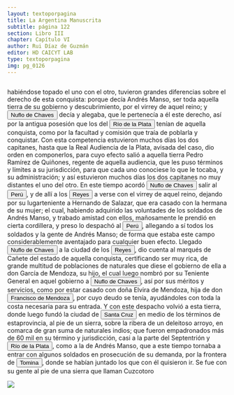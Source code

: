 ```yaml
---
layout: textoporpagina
title: La Argentina Manuscrita
subtitle: página 122
section: Libro III
chapter: Capítulo VI
author: Rui Díaz de Guzmán
editor: HD CAICYT LAB
type: textoporpagina
img: pg_0126
---
```

<div class="row">
    <div class="column">
<p>habiéndose topado el uno con el otro, tuvieron grandes diferencias sobre el derecho de esta conquista: porque decía Andrés Manso, ser toda aquella tierra de su gobierno y descubrimiento, por el virrey de aquel reino; y <button class="balloon" data-balloon-pos="up" data-balloon-length="large" data-balloon="Ñuflo de Chaves nació en Santa Cruz de la Sierra, de Extremadura, en 1518. Llegó a territorio americano con el segundo adelantado del Río de la Plata, Don Alvar Núñez Cabeza de Vaca. Cuando la flota llega al puerto de Santa Catalina en el año 1541, ya ostentaba el grado de Capitán. Cuando el gobernador Martínez de Irala le encomienda fundar al norte de Asunción, Chaves se convierte así en General. El 26 de febrero de 1561 fundó Santa Cruz de la Sierra a orillas del arroyo Sutó. Después de fundada Santa Cruz de la Sierra, Ñuflo de Chaves se dirige a Asunción, en 1564,  para recoger a su familia. En 1550 se había casado con Doña Elvira Manrique, hija de don Francisco de Mendoza, gobernador del Río de la Plata, con quien tuvo cinco hijos: Francisco y Alvaro, ambos militares; María, Catalina y Elvira; las dos menores monjas y la mayor se casó en 1574 con un soldado de apellido Ossorio. El nieto de Ñuflo, Cap. Francisco Ossorio de Chaves, estuvo como Alcalde durante la traslación de  la ciudad, hasta su asiento definitivo a orillas del Piraí (1621).">Nuflo de Chaves</button> decía y alegaba, que le pertenecía a él este derecho, así por la antigua posesión que los del <a href="https://recogito.pelagios.org/document/wzqxhk0h3vpikm/part/1/edit#f3f197e8-524f-47ff-99cb-0dd0ed698fb5" target="_blank"><button class="balloon" data-balloon-pos="up" data-balloon-length="large" data-balloon="Refiere a la Provincia del Río de la Plata, un espacio creado a partir de las capitulaciones que firmó el primer adelantado Pedro de Mendoza con Carlos I en 1534.La misma limitaba al norte con los territorios otorgados a Diego de Almagro, ocupando una franja que se extendería entre el Mar del Sur y el Mar Océano Austral. La exploración y ocupación efectiva del terreno delimitarían el espacio de la provincia del Río de la Plata al sector atlántico y específicamente, al eje fluvial Paraná-Plata.">Río de la Plata</button></a> tenían de aquella conquista, como por la facultad y comisión que traía de poblarla y conquistar. Con esta competencia estuvieron muchos días los dos capitanes, hasta que la Real Audiencia de la Plata, avisada del caso, dio orden en componerlos, para cuyo efecto salió a aquella tierra Pedro Ramírez de Quiñones, regente de aquella audiencia, que les puso términos y límites a su jurisdicción, para que cada uno conociese lo que le tocaba, y su administración; y así estuvieron muchos días los dos capitanes no muy distantes el uno del otro. En este tiempo acordó <button class="balloon" data-balloon-pos="up" data-balloon-length="large" data-balloon="Ñuflo de Chaves nació en Santa Cruz de la Sierra, de Extremadura, en 1518. Llegó a territorio americano con el segundo adelantado del Río de la Plata, Don Alvar Núñez Cabeza de Vaca. Cuando la flota llega al puerto de Santa Catalina en el año 1541, ya ostentaba el grado de Capitán. Cuando el gobernador Martínez de Irala le encomienda fundar al norte de Asunción, Chaves se convierte así en General. El 26 de febrero de 1561 fundó Santa Cruz de la Sierra a orillas del arroyo Sutó. Después de fundada Santa Cruz de la Sierra, Ñuflo de Chaves se dirige a Asunción, en 1564,  para recoger a su familia. En 1550 se había casado con Doña Elvira Manrique, hija de don Francisco de Mendoza, gobernador del Río de la Plata, con quien tuvo cinco hijos: Francisco y Alvaro, ambos militares; María, Catalina y Elvira; las dos menores monjas y la mayor se casó en 1574 con un soldado de apellido Ossorio. El nieto de Ñuflo, Cap. Francisco Ossorio de Chaves, estuvo como Alcalde durante la traslación de  la ciudad, hasta su asiento definitivo a orillas del Piraí (1621).">Nuflo de Chaves</button> salir al <a href="https://recogito.pelagios.org/document/wzqxhk0h3vpikm/part/1/edit#cbcb3183-aa3f-49e4-9fc4-b71d6ffe4a2a" target="_blank"><button class="balloon" data-balloon-pos="up" data-balloon-length="large" data-balloon="Entendido como virreinato del Perú.">Perú</button></a>, y de allí a los <a href="https://recogito.pelagios.org/document/wzqxhk0h3vpikm/part/1/edit#44609a1a-32df-44c0-ad2c-1ea847428c71" target="_blank"><button class="balloon" data-balloon-pos="up" data-balloon-length="large" data-balloon="Puerto establecido sobre el río Paraguay en los límtes meridionales del Gran Pantanal, sobre la entrada del río Cuiabá.">Reyes</button></a> a verse con el virrey de aquel reino, dejando por su lugarteniente a Hernando de Salazar, que era casado con la hermana de su mujer; el cual, habiendo adquirido las voluntades de los soldados de Andrés Manso, y trabado amistad con ellos, mañosamente le prendió en cierta cordillera, y preso lo despachó al <a href="https://recogito.pelagios.org/document/wzqxhk0h3vpikm/part/1/edit#85c76986-ef8f-4c25-aa27-a271c28148cc" target="_blank"><button class="balloon" data-balloon-pos="up" data-balloon-length="large" data-balloon="Entendido como virreinato del Perú.">Perú</button></a>, allegando a sí todos los soldados y la gente de Andrés Manso; de forma que estaba este campo considerablemente aventajado para cualquier buen efecto. Llegado <button class="balloon" data-balloon-pos="up" data-balloon-length="large" data-balloon="Ñuflo de Chaves nació en Santa Cruz de la Sierra, de Extremadura, en 1518. Llegó a territorio americano con el segundo adelantado del Río de la Plata, Don Alvar Núñez Cabeza de Vaca. Cuando la flota llega al puerto de Santa Catalina en el año 1541, ya ostentaba el grado de Capitán. Cuando el gobernador Martínez de Irala le encomienda fundar al norte de Asunción, Chaves se convierte así en General. El 26 de febrero de 1561 fundó Santa Cruz de la Sierra a orillas del arroyo Sutó. Después de fundada Santa Cruz de la Sierra, Ñuflo de Chaves se dirige a Asunción, en 1564,  para recoger a su familia. En 1550 se había casado con Doña Elvira Manrique, hija de don Francisco de Mendoza, gobernador del Río de la Plata, con quien tuvo cinco hijos: Francisco y Alvaro, ambos militares; María, Catalina y Elvira; las dos menores monjas y la mayor se casó en 1574 con un soldado de apellido Ossorio. El nieto de Ñuflo, Cap. Francisco Ossorio de Chaves, estuvo como Alcalde durante la traslación de  la ciudad, hasta su asiento definitivo a orillas del Piraí (1621).">Nuflo de Chaves</button> a la ciudad de los <a href="https://recogito.pelagios.org/document/wzqxhk0h3vpikm/part/1/edit#b726be05-7365-4f1a-ab52-d547130c9a79" target="_blank"><button class="balloon" data-balloon-pos="up" data-balloon-length="large" data-balloon="Puerto establecido sobre el río Paraguay en los límtes meridionales del Gran Pantanal, sobre la entrada del río Cuiabá.">Reyes</button></a>, dio cuenta al marqués de Cañete del estado de aquella conquista, certificando ser muy rica, de grande multitud de poblaciones de naturales que diese el gobierno de ella a don García de Mendoza, su hijo, el cual luego nombró por su Teniente General en aquel gobierno a <button class="balloon" data-balloon-pos="up" data-balloon-length="large" data-balloon="Ñuflo de Chaves nació en Santa Cruz de la Sierra, de Extremadura, en 1518. Llegó a territorio americano con el segundo adelantado del Río de la Plata, Don Alvar Núñez Cabeza de Vaca. Cuando la flota llega al puerto de Santa Catalina en el año 1541, ya ostentaba el grado de Capitán. Cuando el gobernador Martínez de Irala le encomienda fundar al norte de Asunción, Chaves se convierte así en General. El 26 de febrero de 1561 fundó Santa Cruz de la Sierra a orillas del arroyo Sutó. Después de fundada Santa Cruz de la Sierra, Ñuflo de Chaves se dirige a Asunción, en 1564,  para recoger a su familia. En 1550 se había casado con Doña Elvira Manrique, hija de don Francisco de Mendoza, gobernador del Río de la Plata, con quien tuvo cinco hijos: Francisco y Alvaro, ambos militares; María, Catalina y Elvira; las dos menores monjas y la mayor se casó en 1574 con un soldado de apellido Ossorio. El nieto de Ñuflo, Cap. Francisco Ossorio de Chaves, estuvo como Alcalde durante la traslación de  la ciudad, hasta su asiento definitivo a orillas del Piraí (1621).">Nuflo de Chaves</button>, así por sus méritos y servicios, como por estar casado con doña Elvira de Mendoza, hija de don <button class="balloon" data-balloon-pos="up" data-balloon-length="large" data-balloon="Don Francisco de Mendoza (n. 1515-1547), capitán de la caballería. Sus actuaciones incluyen haber mediado entre Domingo de Irala y Ruiz Galán en 1537 y 1539, participado en la represión del levantamiento de cacique guarambarense Aracaré y ser parte de la facción de Domingo de Irala contra la de Cabeza de Vaca en 1545. De hecho, sirvió como teniente de gobernador bajo su administración cuando Irala condujo una entrada al Chaco en 1547. En esta circunstancia, los partidarios de Cabeza de Vaca recusaron su nombramiento y tras haber instaurado a Diego de Abreu como gobernador, ejecutaron a Mendoza.">Francisco de Mendoza</button>, por cuyo deudo se tenía, ayudándoles con toda la costa necesaria para su entrada. Y con este despacho volvió a esta tierra, donde luego fundó la ciudad de <a href="https://recogito.pelagios.org/document/wzqxhk0h3vpikm/part/1/edit#7d98dae7-a27d-4aef-9775-53939218667d" target="_blank"><button class="balloon" data-balloon-pos="up" data-balloon-length="large" data-balloon="Este asentamiento fue efectivamente fundado por un conquistador de Asunción, Nuflo de Chávez en 1561. La ciudad sufrió varios traslados en el curso de su historia hasta establecerse dónde se encuentra hoy en día. El primer sitio de la fundación fue en la serranía de Chiquitos, a orilla del río Sutó.">Santa Cruz</button></a> en medio de los términos de estaprovincia, al pie de un sierra, sobre la ribera de un deleitoso arroyo, en comarca de gran suma de naturales indios; que fueron empadronados más de 60 mil en su término y jurisdicción, casi a la parte del Septentrión y <a href="https://recogito.pelagios.org/document/wzqxhk0h3vpikm/part/1/edit#2d731b04-89d8-423c-afd0-1d9ac5d5599e" target="_blank"><button class="balloon" data-balloon-pos="up" data-balloon-length="large" data-balloon="Refiere a la Provincia del Río de la Plata, un espacio creado a partir de las capitulaciones que firmó el primer adelantado Pedro de Mendoza con Carlos I en 1534.La misma limitaba al norte con los territorios otorgados a Diego de Almagro, ocupando una franja que se extendería entre el Mar del Sur y el Mar Océano Austral. La exploración y ocupación efectiva del terreno delimitarían el espacio de la provincia del Río de la Plata al sector atlántico y específicamente, al eje fluvial Paraná-Plata.">Río de la Plata</button></a>, como a la de Andrés Manso, que a este tiempo tornaba a entrar con algunos soldados en prosecución de su demanda, por la frontera de <a href="https://recogito.pelagios.org/document/wzqxhk0h3vpikm/part/1/edit#e321c83a-84a6-4725-9cb0-e1376a97fffc" target="_blank"><button class="balloon" data-balloon-pos="up" data-balloon-length="large" data-balloon="Villa de Santiago de Tomina, otro corregimiento de Charcas.">Tomina</button></a>, donde se habían juntado los que con él quisieron ir. Se fue con su gente al pie de una sierra que llaman Cuzcotoro</p></div>

<div class="column">
<a href="{{site.baseurl}}/assets/img/argentina_manuscrita/{{page.img}}.jpg"><img src="{{site.baseurl}}/assets/img/argentina_manuscrita/{{page.img}}.jpg"></a>
</div>
</div>